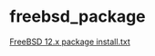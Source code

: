 # freebsd_package

[FreeBSD 12.x package install.txt](https://github.com/kelzen1/freebsd_package/files/6987953/FreeBSD.12.x.package.install.txt)
